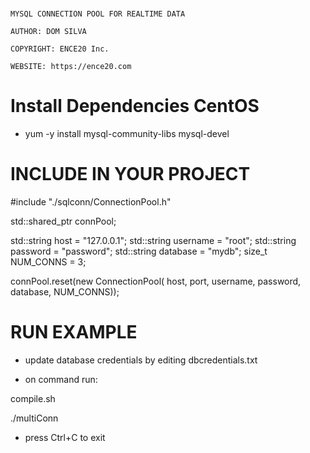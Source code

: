 # ##########################################################

    MYSQL CONNECTION POOL FOR REALTIME DATA

    AUTHOR: DOM SILVA

    COPYRIGHT: ENCE20 Inc.

    WEBSITE: https://ence20.com

# ##########################################################


# Install Dependencies CentOS

- yum -y install mysql-community-libs mysql-devel

# INCLUDE IN YOUR PROJECT

#include "./sqlconn/ConnectionPool.h"

std::shared_ptr<ConnectionPool> connPool;

std::string host = "127.0.0.1";
std::string username = "root";
std::string password = "password";
std::string database = "mydb";
size_t NUM_CONNS = 3;

connPool.reset(new ConnectionPool(
                host, port, username, password, database, NUM_CONNS));


# RUN EXAMPLE

- update database credentials by editing dbcredentials.txt 

- on command run:

compile.sh

./multiConn

- press Ctrl+C to exit



